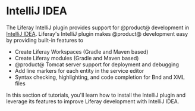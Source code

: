 # IntelliJ IDEA

The Liferay IntelliJ plugin provides support for @product@ development in
[IntelliJ IDEA](https://www.jetbrains.com/idea/). Liferay's IntelliJ plugin
makes @product@ development easy by providing built-in features to

- Create Liferay Workspaces (Gradle and Maven based)
- Create Liferay modules (Gradle and Maven based)
- @product@ Tomcat server support for deployment and debugging
- Add line markers for each entity in the service editor
- Syntax checking, highlighting, and code completion for Bnd and XML files

In this section of tutorials, you'll learn how to install the IntelliJ plugin
and leverage its features to improve Liferay development with IntelliJ IDEA.
